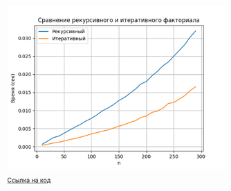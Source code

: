 ![Image alt](https://github.com/zhhzh8/itmo/blob/main/images/sem1/py/lab4.png)

[Ссылка на код](https://github.com/zhhzh8/itmo/blob/main/python/1sem/lab4.py)
